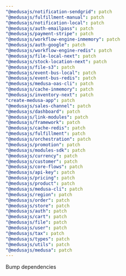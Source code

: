 ```yaml
---
"@medusajs/notification-sendgrid": patch
"@medusajs/fulfillment-manual": patch
"@medusajs/notification-local": patch
"@medusajs/auth-emailpass": patch
"@medusajs/payment-stripe": patch
"@medusajs/workflow-engine-inmemory": patch
"@medusajs/auth-google": patch
"@medusajs/workflow-engine-redis": patch
"@medusajs/file-local-next": patch
"@medusajs/stock-location-next": patch
"@medusajs/file-s3": patch
"@medusajs/event-bus-local": patch
"@medusajs/event-bus-redis": patch
"@medusajs/medusa-oas-cli": patch
"@medusajs/cache-inmemory": patch
"@medusajs/inventory-next": patch
"create-medusa-app": patch
"@medusajs/sales-channel": patch
"@medusajs/dashboard": patch
"@medusajs/link-modules": patch
"@medusajs/framework": patch
"@medusajs/cache-redis": patch
"@medusajs/fulfillment": patch
"@medusajs/orchestration": patch
"@medusajs/promotion": patch
"@medusajs/modules-sdk": patch
"@medusajs/currency": patch
"@medusajs/customer": patch
"@medusajs/core-flows": patch
"@medusajs/api-key": patch
"@medusajs/pricing": patch
"@medusajs/product": patch
"@medusajs/medusa-cli": patch
"@medusajs/region": patch
"@medusajs/order": patch
"@medusajs/store": patch
"@medusajs/auth": patch
"@medusajs/cart": patch
"@medusajs/file": patch
"@medusajs/user": patch
"@medusajs/tax": patch
"@medusajs/types": patch
"@medusajs/utils": patch
"@medusajs/medusa": patch
---
```


Bump dependencies

